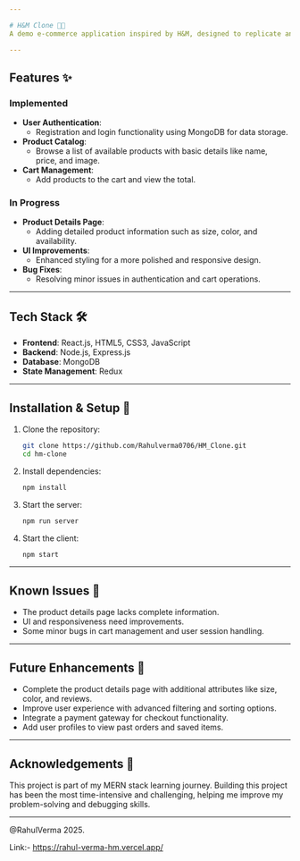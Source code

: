 ```yaml
---

# H&M Clone 👗👜  
A demo e-commerce application inspired by H&M, designed to replicate an online clothing and accessories shopping experience. This project implements core features like login, registration, and a product catalog, while still being a work in progress with several enhancements planned.

---
```


## Features ✨  
### Implemented  
- **User Authentication**:  
  - Registration and login functionality using MongoDB for data storage.  
- **Product Catalog**:  
  - Browse a list of available products with basic details like name, price, and image.  
- **Cart Management**:  
  - Add products to the cart and view the total.  

### In Progress  
- **Product Details Page**:  
  - Adding detailed product information such as size, color, and availability.  
- **UI Improvements**:  
  - Enhanced styling for a more polished and responsive design.  
- **Bug Fixes**:  
  - Resolving minor issues in authentication and cart operations.  

---

## Tech Stack 🛠️  
- **Frontend**: React.js, HTML5, CSS3, JavaScript  
- **Backend**: Node.js, Express.js  
- **Database**: MongoDB  
- **State Management**: Redux  

---

## Installation & Setup 🚀  
1. Clone the repository:  
   ```bash  
   git clone https://github.com/Rahulverma0706/HM_Clone.git
   cd hm-clone  
   ```  
2. Install dependencies:  
   ```bash  
   npm install  
   ```  
3. Start the server:  
   ```bash  
   npm run server  
   ```  
4. Start the client:  
   ```bash  
   npm start  
   ```  

---

## Known Issues 🛑  
- The product details page lacks complete information.  
- UI and responsiveness need improvements.  
- Some minor bugs in cart management and user session handling.  

---

## Future Enhancements 🔮  
- Complete the product details page with additional attributes like size, color, and reviews.  
- Improve user experience with advanced filtering and sorting options.  
- Integrate a payment gateway for checkout functionality.  
- Add user profiles to view past orders and saved items.  

---

## Acknowledgements 🙏  
This project is part of my MERN stack learning journey. Building this project has been the most time-intensive and challenging, helping me improve my problem-solving and debugging skills.  

---

@RahulVerma 2025.

Link:- https://rahul-verma-hm.vercel.app/
